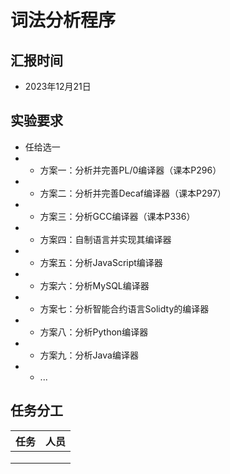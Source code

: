 # 词法分析程序

## 汇报时间

- 2023年12月21日

## 实验要求

- 任给选一
- - 方案一：分析并完善PL/0编译器（课本P296）
- - 方案二：分析并完善Decaf编译器（课本P297）
- - 方案三：分析GCC编译器（课本P336）
- - 方案四：自制语言并实现其编译器
- - 方案五：分析JavaScript编译器
- - 方案六：分析MySQL编译器
- - 方案七：分析智能合约语言Solidty的编译器
- - 方案八：分析Python编译器
- - 方案九：分析Java编译器
- - ...


## 任务分工

| 任务 | 人员 |
| :--- | :--- |
|||
|||
|||
